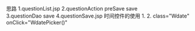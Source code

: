 思路
1.questionList.jsp
2.questionAction 
    preSave
    save   
3.questionDao
    save
4.questionSave.jsp
    时间控件的使用
        1.  <script src="${pageContext.request.contextPath}/js/My97DatePicker/WdatePicker.js"></script>
        2.  class="Wdate" onClick="WdatePicker()"
